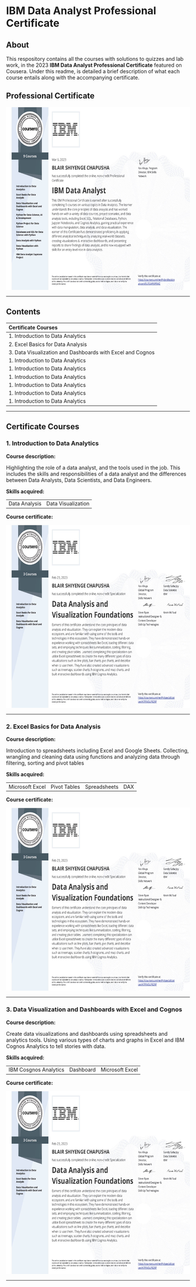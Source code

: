 # IBM Data Analyst Professional Certificate
## About

This respository contains all the courses with solutions to quizzes and lab work, in the 2023 **IBM Data Analyst Professional Certificate** featured on Cousera. Under this readme, is detailed a brief description of what each course entails along with the accompanying certificate.

## Professional Certificate

<p align="center">
<img src="images/cousera-certificate-ibmdapc-2023.jpg" alt="Image of Professional Certificate" width="667" height="500">
</p>

---

## Contents

| Certificate Courses |
| :---        |
| 1. Introduction to Data Analytics      |
| 2. Excel Basics for Data Analysis      | 
| 3. Data Visualization and Dashboards with Excel and Cognos      | 
| 1. Introduction to Data Analytics      | 
| 1. Introduction to Data Analytics      | 
| 1. Introduction to Data Analytics      | 
| 1. Introduction to Data Analytics      | 
| 1. Introduction to Data Analytics      | 
| 1. Introduction to Data Analytics      | 

---

## Certificate Courses

### 1. Introduction to Data Analytics

**Course description:** 

Highlighting the role of a data analyst, and the tools used in the job. This includes the skills and responsibilities of a data analyst and the differences between Data Analysts, Data Scientists, and Data Engineers.

**Skills acquired:**

<table>
    <tr>
        <td>Data Analysis</td><td>Data Visualization</td>
    </tr>
</table>

**Course certificate:**

<img src="images/course1.jpg" alt="Image of Certificate" width="667" height="500">

---

### 2. Excel Basics for Data Analysis

**Course description:** 

Introduction to spreadsheets including Excel and Google Sheets. Collecting, wrangling and cleaning data using functions and analyzing data through filtering, sorting and pivot tables

**Skills acquired:**

<table>
    <tr>
        <td>Microsoft Excel</td><td>Pivot Tables</td><td>Spreadsheets</td><td>DAX</td>
    </tr>
</table>

**Course certificate:**

<img src="images/course2.jpg" alt="Image of Certificate" width="667" height="500">

---

### 3. Data Visualization and Dashboards with Excel and Cognos

**Course description:** 

Create data visualizations and dashboards using spreadsheets and analytics tools. Using various types of charts and graphs in Excel and IBM Cognos Analytics to tell stories with data.

**Skills acquired:**

<table>
    <tr>
        <td>IBM Cosgnos Analytics</td><td>Dashboard</td><td>Microsoft Excel</td>
    </tr>
</table>

**Course certificate:**

<img src="images/course3.jpg" alt="Image of Certificate" width="667" height="500">

---
